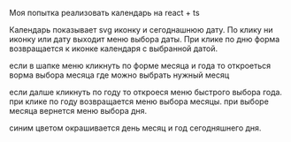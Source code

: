 Моя попытка реализовать календарь на react + ts

Календарь показывает svg иконку и сегоднашнюю дату.
По клику ни иконку или дату выходит меню выбора даты. При клике по дню форма возвращается к иконке календаря с выбранной датой.

если в шапке меню кликнуть по форме месяца и года то откроеться ворма выбора месяца где можно выбрать нужный месяц

если далше кликнуть по году то откроеся меню быстрого выбора года. 
при клике по году возвращается меню выбора месяцы.
при выборе месяца вернется меню выбора дня.

синим цветом окрашивается день месяц и год сегодняшнего дня.

